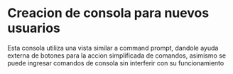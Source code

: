 # Creacion de consola para nuevos usuarios 

Esta consola utiliza una vista similar a command prompt, dandole ayuda externa de botones para la accion simplificada de comandos, asimismo se puede ingresar comandos de consola sin interferir con su funcionamiento 

